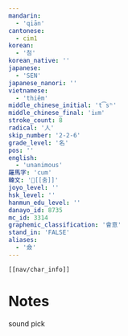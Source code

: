 ```yaml
---
mandarin:
  - 'qiān'
cantonese:
  - cim1
korean:
  - '첨'
korean_native: ''
japanese:
  - 'SEN'
japanese_nanori: ''
vietnamese:
  - 'thiêm'
middle_chinese_initial: 't͡sʰ'
middle_chinese_final: 'iᴇm'
stroke_count: 8
radical: '人'
skip_number: '2-2-6'
grade_level: '名'
pos: ''
english:
  - 'unanimous'
羅馬字: 'cum'
韓文: '[[춤]]'
joyo_level: ''
hsk_level: ''
hanmun_edu_level: ''
danayo_id: 8735
mc_id: 3314
graphemic_classification: '會意'
stand_in: 'FALSE'
aliases:
  - '僉'
---
```

```meta-bind-embed
[[nav/char_info]]
```

# Notes
sound pick
